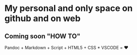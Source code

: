 # My personal and only space on github and on web

## Coming soon "HOW TO"

Pandoc + Markdown + Script + HTML5 + CSS * VSCODE = ❤️
